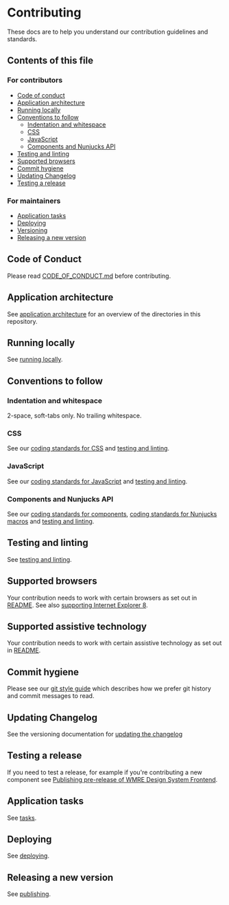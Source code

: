 # Contributing

These docs are to help you understand our contribution guidelines and standards.

## Contents of this file

### For contributors

- [Code of conduct](#code-of-conduct)
- [Application architecture](#application-architecture)
- [Running locally](#running-locally)
- [Conventions to follow](#conventions-to-follow)
  - [Indentation and whitespace](#indentation-and-whitespace)
  - [CSS](#css)
  - [JavaScript](#javascript)
  - [Components and Nunjucks API](#components-and-nunjucks-api)
- [Testing and linting](#testing-and-linting)
- [Supported browsers](#supported-browsers)
- [Commit hygiene](#commit-hygiene)
- [Updating Changelog](#updating-changelog)
- [Testing a release](#testing-a-release)

### For maintainers

- [Application tasks](#running-application-tasks)
- [Deploying](#deploying)
- [Versioning](#versioning)
- [Releasing a new version](#releasing-a-new-version)

## Code of Conduct

Please read [CODE_OF_CONDUCT.md](./CODE_OF_CONDUCT.md) before contributing.

## Application architecture

See [application architecture](/doc/contributing/application-architecture.md) for an overview of the directories in this repository.

## Running locally

See [running locally](/doc/contributing/running-locally.md).

## Conventions to follow

### Indentation and whitespace

2-space, soft-tabs only. No trailing whitespace.

### CSS

See our [coding standards for CSS](/doc/contributing/coding-standards/css.md) and [testing and linting](/doc/contributing/testing-and-linting.md).

### JavaScript

See our [coding standards for JavaScript](/doc/contributing/coding-standards/js.md) and [testing and linting](/doc/contributing/testing-and-linting.md).

### Components and Nunjucks API

See our [coding standards for components](/doc/contributing/coding-standards/components.md), [coding standards for Nunjucks macros](/doc/contributing/coding-standards/nunjucks-api.md) and [testing and linting](/doc/contributing/testing-and-linting.md).

## Testing and linting

See [testing and linting](/doc/contributing/testing-and-linting.md).

## Supported browsers

Your contribution needs to work with certain browsers as set out in [README](README.md#browser-support). See also [supporting Internet Explorer 8](/doc/installation/supporting-internet-explorer-8.md).

## Supported assistive technology

Your contribution needs to work with certain assistive technology as set out in [README](README.md#assistive-technology-support).

## Commit hygiene

Please see our [git style guide](https://github.com/alphagov/styleguides/blob/master/git.md)
which describes how we prefer git history and commit messages to read.

## Updating Changelog

See the versioning documentation for [updating the changelog](/doc/contributing/versioning.md#updating-changelog)

## Testing a release

If you need to test a release, for example if you're contributing a new component see [Publishing pre-release of WMRE Design System Frontend](/doc/contributing/publishing-a-pre-release.md).

## Application tasks

See [tasks](/doc/contributing/tasks.md).

## Deploying

See [deploying](/doc/contributing/deploying.md).

## Releasing a new version

See [publishing](/doc/contributing/publishing.md).
